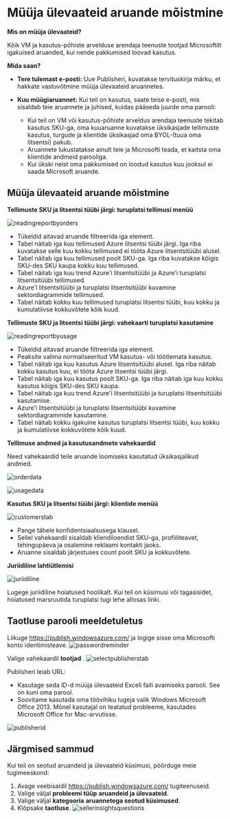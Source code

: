 <properties
   pageTitle="Azure'i turuplatsi kasutus-põhiste aruannete ja müüja ülevaateid aruandlus | Microsoft Azure'i"
   description="Selle Azure'i turuplatsilt müüja mõista kasutus-põhiste aruande, nimetatakse ka müüja ülevaateid aruanne"
   services="Azure Marketplace"
   documentationCenter="na"
   authors="v-jeana"
   manager="lakoch"
   editor=""/>

<tags
   ms.service="marketplace"
   ms.devlang="na"
   ms.topic="article"
   ms.tgt_pltfrm="na"
   ms.workload="na"
   ms.date="02/05/2016"
   ms.author="v-jeana; hascipio"/>

# <a name="understand-your-seller-insights-report"></a>Müüja ülevaateid aruande mõistmine

**Mis on müüja ülevaateid?**

Kõik VM ja kasutus-põhiste arvelduse arendaja teenuste tootjad Microsoftilt igakuised aruanded, kui nende pakkumised loovad kasutus.

**Mida saan?**

- **Tere tulemast e-posti:** Uue Publisheri, kuvatakse tervituskirja märku, et hakkate vastuvõtmine müüja ülevaateid aruannetes.

- **Kuu müügiaruannet:**  Kui teil on kasutus, saate teise e-posti, mis sisaldab teie aruannete ja juhised, kuidas pääseda juurde oma parooli:

    - Kui teil on VM või kasutus-põhiste arveldus arendaja teenuste tekitab kasutus SKU-ga, oma kuuaruanne kuvatakse üksikasjade tellimuste kasutus, turgude ja klientide üksikasjad oma BYOL-(tuua oma litsentsi) pakub.
    - Aruannete lukustatakse ainult teie ja Microsofti teada, et kaitsta oma klientide andmeid parooliga.
    - Kui ükski neist oma pakkumised on loodud kasutus kuu jooksul ei saada Microsoft aruande.

## <a name="understand-your-seller-insights-report"></a>Müüja ülevaateid aruande mõistmine


**Tellimuste SKU ja litsentsi tüübi järgi: turuplatsi tellimusi menüü**

![readingreportbyorders][2]

- Tükeldid aitavad aruande filtreerida iga element.
- Tabel näitab iga kuu tellimused Azure litsentsi tüübi järgi. Iga riba kuvatakse selle kuu kokku tellimused ei tööta Azure litsentsitüübi alusel.
- Tabel näitab iga kuu tellimused poolt SKU-ga. Iga riba kuvatakse kõigis SKU-des SKU kaupa kokku kuu tellimused.
- Tabel näitab iga kuu trend Azure'i litsentsitüübi ja Azure'i turuplatsi litsentsitüübi tellimused.
- Azure'i litsentsitüübi ja turuplatsi litsentsitüübi kuvamine sektordiagrammide tellimused.
- Tabel näitab kokku kuu tellimused turuplatsi litsentsi tüübi, kuu kokku ja kumulatiivse kokkuvõtete kõik kuud.


**Tellimuste SKU ja litsentsi tüübi järgi: vahekaarti turuplatsi kasutamine**

![readingreportbyusage][3]

- Tükeldid aitavad aruande filtreerida iga element.
- Peaksite valima normaliseeritud VM kasutus- või töötlemata kasutus.
- Tabel näitab iga kuu kasutus Azure litsentsitüübi alusel. Iga riba näitab kokku kasutus kuu, ei tööta Azure litsentsi tüübi järgi.
- Tabel näitab iga kuu kasutus poolt SKU-ga. Iga riba näitab iga kuu kokku kasutus kõigis SKU-des SKU kaupa.
- Tabel näitab iga kuu trend Azure'i litsentsitüübi ja turuplatsi litsentsitüübi kasutamise.
- Azure'i litsentsitüübi ja turuplatsi litsentsitüübi kuvamine sektordiagrammide kasutamine.
- Tabel näitab kokku igakuine kasutus turuplatsi litsentsi tüübi, kuu kokku ja kumulatiivse kokkuvõtete kõik kuud.


**Tellimuse andmed ja kasutusandmete vahekaardid**

Need vahekaardid teile aruande loomiseks kasutatud üksikasjalikud andmed.

![orderdata][4]

![usagedata][5]



**Kasutus SKU ja litsentsi tüübi järgi: klientide menüü**

![customerstab][6]

- Pange tähele konfidentsiaalsusega klausel.
- Sellel vahekaardil sisaldab kliendiloendist SKU-ga, profiiliteavet, tehingupäeva ja osalemine reklaami kontakti jaoks.
- Aruanne sisaldab järjestuses count poolt SKU ja kokkuvõtete.


**Juriidiline lahtiütlemisi**

![juriidiline][1]

Lugege juriidiline hoiatused hoolikalt. Kui teil on küsimusi või tagasisidet, hoiatused marsruutida turuplatsi tugi lehe allosas linki.

## <a name="request-a-password-reminder"></a>Taotluse parooli meeldetuletus

Liikuge https://publish.windowsazure.com/ ja logige sisse oma Microsofti konto identimisteave.
![passwordreminder][7]

Valige vahekaardil **tootjad** .
![selectpublisherstab][8]


Publisheri leiab URL:
- Kasutage seda ID-d müüja ülevaateid Exceli faili avamiseks parooli.
See on kuni oma parool.
- Soovitame kasutada oma töövihiku lugeja valik Windows Microsoft Office 2013.  Mõnel kasutajal on teatatud probleeme, kasutades Microsoft Office for Mac-arvutisse.

![publisherid][9]


## <a name="next-steps"></a>Järgmised sammud  
Kui teil on seotud aruandeid ja ülevaateid küsimusi, pöörduge meie tugimeeskond:

1. Avage veebisaidil https://publish.windowsazure.com/ tugiteenuseid.
2. Valige väljal **probleemi tüüp** **aruandeid ja ülevaateid**.
3. Valige väljal **kategooria** **aruannetega seotud küsimused**.
4. Klõpsake **taotluse**.
  ![sellerinsightsquestions][10]



[1]: ./media/marketplace-publishing-report-seller-insights/legal.png
[2]: ./media/marketplace-publishing-report-seller-insights/readingreportbyorders.png
[3]: ./media/marketplace-publishing-report-seller-insights/readingreportbyusage.png
[4]: ./media/marketplace-publishing-report-seller-insights/orderdata.png
[5]: ./media/marketplace-publishing-report-seller-insights/usagedata.png
[6]: ./media/marketplace-publishing-report-seller-insights/customerstab.png
[7]: ./media/marketplace-publishing-report-seller-insights/passwordreminder.png
[8]: ./media/marketplace-publishing-report-seller-insights/selectpublisherstab.png
[9]: ./media/marketplace-publishing-report-seller-insights/publisherid.png
[10]: ./media/marketplace-publishing-report-seller-insights/sellerinsightsquestions.png
